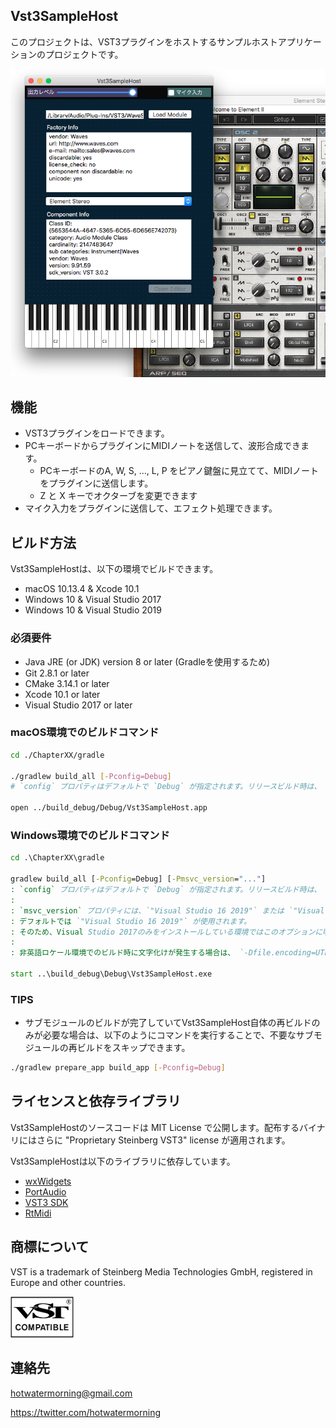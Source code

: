 ## Vst3SampleHost

このプロジェクトは、VST3プラグインをホストするサンプルホストアプリケーションのプロジェクトです。

![ScreenShot](./misc/ScreenShot.png)

## 機能

* VST3プラグインをロードできます。
* PCキーボードからプラグインにMIDIノートを送信して、波形合成できます。
    * PCキーボードのA, W, S, ..., L, P をピアノ鍵盤に見立てて、MIDIノートをプラグインに送信します。
    * Z と X キーでオクターブを変更できます
* マイク入力をプラグインに送信して、エフェクト処理できます。

## ビルド方法

Vst3SampleHostは、以下の環境でビルドできます。

* macOS 10.13.4 & Xcode 10.1
* Windows 10 & Visual Studio 2017
* Windows 10 & Visual Studio 2019

### 必須要件

* Java JRE (or JDK) version 8 or later (Gradleを使用するため)
* Git 2.8.1 or later
* CMake 3.14.1 or later
* Xcode 10.1 or later
* Visual Studio 2017 or later

### macOS環境でのビルドコマンド

```sh
cd ./ChapterXX/gradle

./gradlew build_all [-Pconfig=Debug]
# `config` プロパティはデフォルトで `Debug` が指定されます。リリースビルド時は、 `-Pconfig=Release` を指定します。

open ../build_debug/Debug/Vst3SampleHost.app
```

### Windows環境でのビルドコマンド

```bat
cd .\ChapterXX\gradle

gradlew build_all [-Pconfig=Debug] [-Pmsvc_version="..."]
: `config` プロパティはデフォルトで `Debug` が指定されます。リリースビルド時は、 `-Pconfig=Release` を指定します。
:
: `msvc_version` プロパティには、`"Visual Studio 16 2019"` または `"Visual Studio 15 2017"` を指定できます。
: デフォルトでは `"Visual Studio 16 2019"` が使用されます。
: そのため、Visual Studio 2017のみをインストールしている環境ではこのオプションに明示的に `"Visual Studio 15 2017"` を指定してください。
:
: 非英語ロケール環境でのビルド時に文字化けが発生する場合は、 `-Dfile.encoding=UTF-8` オプションを追加してください。

start ..\build_debug\Debug\Vst3SampleHost.exe
```

### TIPS

* サブモジュールのビルドが完了していてVst3SampleHost自体の再ビルドのみが必要な場合は、以下のようにコマンドを実行することで、不要なサブモジュールの再ビルドをスキップできます。

```sh
./gradlew prepare_app build_app [-Pconfig=Debug]
```

## ライセンスと依存ライブラリ

Vst3SampleHostのソースコードは MIT License で公開します。配布するバイナリにはさらに "Proprietary Steinberg VST3" license が適用されます。

Vst3SampleHostは以下のライブラリに依存しています。

* [wxWidgets](http://www.wxwidgets.org/)
* [PortAudio](http://www.portaudio.com/)
* [VST3 SDK](https://github.com/steinbergmedia/vst3sdk)
* [RtMidi](https://github.com/thestk/rtmidi)

## 商標について

VST is a trademark of Steinberg Media Technologies GmbH, registered in Europe and other countries.

<img src="./misc/VST_Compatible_Logo_Steinberg_negative.png" width="20%" height="20%" alt="VST Compatible Logo"></img>

## 連絡先

hotwatermorning@gmail.com

https://twitter.com/hotwatermorning

